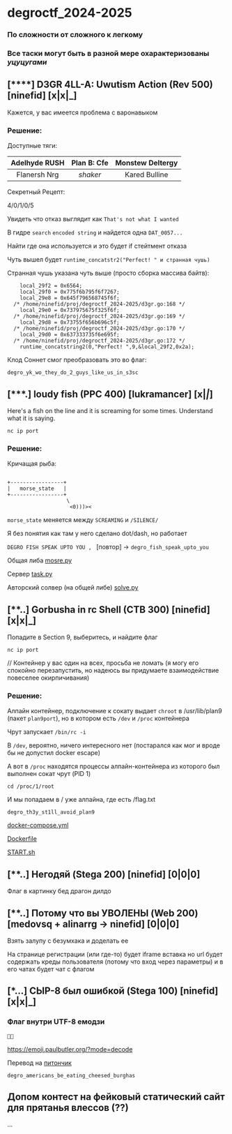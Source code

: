 # degroctf_2024-2025

### По сложности от сложного к легкому

### Все таски могут быть в разной мере охарактеризованы *уцуцугами*

## [****] D3GR 4LL-A: Uwutism Action (Rev 500) [ninefid] [x|x|_]

Кажется, у вас имеется проблема с варонавыком

### Решение:

Доступные тяги:

|Adelhyde RUSH|Plan B: Cfe|Monstew Deltergy|
|:-----------:|:---------:|:--------------:|
|Flanersh Nrg |*shaker*   |Kared Bulline   |

Секретный Рецепт:

4/0/1/0/5

Увидеть что отказ выглядит как `That's not what I wanted`

В гидре `search` `encoded string` и найдется одна `DAT_0057...`

Найти где она используется и это будет if стейтмент отказа

Чуть вышел будет `runtime_concatstr2("Perfect! " и странная чушь)`

Странная чушь указана чуть выше (просто сборка массива байтв):

```
    local_29f2 = 0x6564;
    local_29f0 = 0x775f6b795f6f7267;
    local_29e8 = 0x645f796568745f6f;
  /* /home/ninefid/proj/degroctf_2024-2025/d3gr.go:168 */
    local_29e0 = 0x737975675f325f6f;
  /* /home/ninefid/proj/degroctf_2024-2025/d3gr.go:169 */
    local_29d8 = 0x73755f656b696c5f;
  /* /home/ninefid/proj/degroctf_2024-2025/d3gr.go:170 */
    local_29d0 = 0x637333735f6e695f;
  /* /home/ninefid/proj/degroctf_2024-2025/d3gr.go:172 */
    runtime_concatstring2(0,"Perfect! ",9,&local_29f2,0x2a);
```

Клод Соннет смог преобразовать это во флаг:

`degro_yk_wo_they_do_2_guys_like_us_in_s3sc`

## [***.] loudy fish (PPC 400) [lukramancer] [x|_|_]

Here's a fish on the line and it is screaming for some times. Understand what it is saying.

`nc ip port`

### Решение:

Кричащая рыба:

```

+-----------------+        
|   morse_state   |        
+-----------------+        
                   \       
                    <0)))><
```

`morse_state` меняется между `SCREAMING` и `/SILENCE/`

Я без понятия как там у него сделано dot/dash, но работает

`DEGRO FISH SPEAK UPTO YOU , ` [повтор] -> `degro_fish_speak_upto_you`

Общая либа [mosre.py](loudyfish/morse.py)

Сервер [task.py](loudyfish/task.py)

Авторский солвер (на общей либе) [solve.py](loudyfish/solve.py)

## [**..] Gorbusha in rc Shell (CTB 300) [ninefid] [x|x|_]

Попадите в Section 9, выберитесь, и найдите флаг

```shell
nc ip port
```

// Контейнер у вас один на всех, просьба не ломать (я могу его спокойно перезапустить, но надеюсь вы придумаете взаимодействие повеселее окирпичивания)

### Решение:

Алпайн контейнер, подключение к сокату выдает `chroot` в /usr/lib/plan9 (пакет `plan9port`), но в котором есть `/dev` и `/proc` контейнера

Чрут запускает `/bin/rc -i`

В `/dev`, вероятно, ничего интересного нет (постарался как мог и вроде бы не допустил docker escape)

А вот в `/proc` находятся процессы алпайн-контейнера из которого был выполнен сокат чрут (PID 1)

```shell
cd /proc/1/root
```

И мы попадаем в / уже алпайна, где есть /flag.txt

`degro_th3y_st1ll_avoid_plan9`

[docker-compose.yml](GirS/docker-compose.yml)

[Dockerfile](GirS/Dockerfile)

[START.sh](GirS/START.sh)

## [**..] Негодяй (Stega 200) [ninefid] [0|0|0]

Флаг в картинку бед драгон дилдо

## [**..] Потому что вы УВОЛЕНЫ (Web 200) [medovsq + alinarrg -> ninefid] [0|0|0]

Взять залупу с безумхака и доделать ее

На странице регистрации (или где-то) будет iframe вставка но url будет содержать креды пользователя (потому что вход через параметры) и в его чатах будет чат с флагом

## [*...] СЫР-8 был ошибкой (Stega 100) [ninefid] [x|x|_]

### Флаг внутри UTF-8 емодзи

`🧀🍔󠅔󠅕󠅗󠅢󠅟󠅏󠅑󠅝󠅕󠅢󠅙󠅓󠅑󠅞󠅣󠅏󠅒󠅕󠅏󠅕󠅑󠅤󠅙󠅞󠅗󠅏󠅓󠅘󠅕󠅕󠅣󠅕󠅔󠅏󠅒󠅥󠅢󠅗󠅘󠅑󠅣`

https://emoji.paulbutler.org/?mode=decode

Перевод на [питончик](syr_sosal/syr_sosal.py)

`degro_americans_be_eating_cheesed_burghas`

## Допом контест на фейковый статический сайт для прятанья влессов (??)

...

